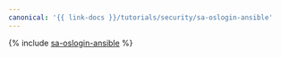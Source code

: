 ```yaml
---
canonical: '{{ link-docs }}/tutorials/security/sa-oslogin-ansible'
---
```


{% include [sa-oslogin-ansible](../../_tutorials/security/sa-oslogin-ansible.md) %}
